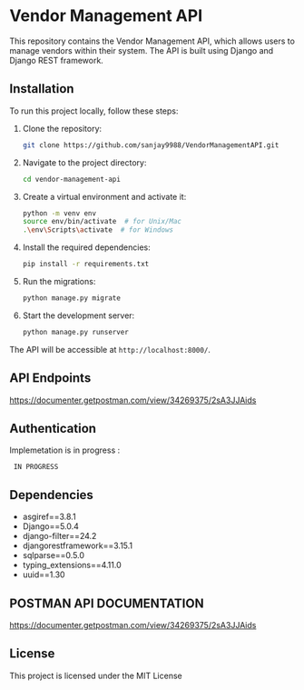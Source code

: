 # Vendor Management API

This repository contains the Vendor Management API, which allows users to manage vendors within their system. The API is built using Django and Django REST framework.

## Installation

To run this project locally, follow these steps:

1. Clone the repository:
   ```bash
   git clone https://github.com/sanjay9988/VendorManagementAPI.git
   ```

2. Navigate to the project directory:
   ```bash
   cd vendor-management-api
   ```

3. Create a virtual environment and activate it:
   ```bash
   python -m venv env
   source env/bin/activate  # for Unix/Mac
   .\env\Scripts\activate  # for Windows
   ```

4. Install the required dependencies:
   ```bash
   pip install -r requirements.txt
   ```

5. Run the migrations:
   ```bash
   python manage.py migrate
   ```

6. Start the development server:
   ```bash
   python manage.py runserver
   ```

The API will be accessible at `http://localhost:8000/`.

## API Endpoints

https://documenter.getpostman.com/view/34269375/2sA3JJAids

## Authentication

Implemetation is in progress :
   ```
    IN PROGRESS 
   ```

## Dependencies

- asgiref==3.8.1
- Django==5.0.4
- django-filter==24.2
- djangorestframework==3.15.1
- sqlparse==0.5.0
- typing_extensions==4.11.0
- uuid==1.30

## POSTMAN API DOCUMENTATION 
https://documenter.getpostman.com/view/34269375/2sA3JJAids

## License

This project is licensed under the MIT License
